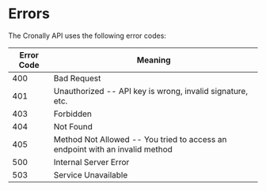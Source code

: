 # Errors

The Cronally API uses the following error codes:

Error Code | Meaning
---------- | -------
400 | Bad Request
401 | Unauthorized -- API key is wrong, invalid signature, etc.
403 | Forbidden
404 | Not Found
405 | Method Not Allowed -- You tried to access an endpoint with an invalid method
500 | Internal Server Error
503 | Service Unavailable 
